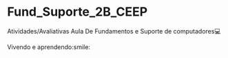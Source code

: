 # Fund_Suporte_2B_CEEP
Atividades/Avaliativas Aula De Fundamentos e Suporte de computadores:computer:
 <p> Vivendo e aprendendo:smile:  </p>
